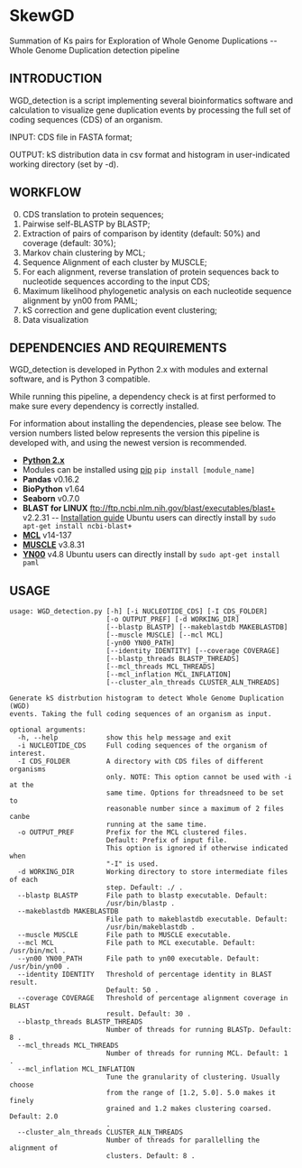 # SkewGD
Summation of Ks pairs for Exploration of Whole Genome Duplications -- Whole Genome Duplication detection pipeline

INTRODUCTION
------------

WGD_detection is a script implementing several bioinformatics software and calculation to visualize gene duplication events by processing the full set of coding sequences (CDS) of an organism.

INPUT: CDS file in FASTA format;

OUTPUT: kS distribution data in csv format and histogram in user-indicated working directory (set by -d).


WORKFLOW
--------

0. CDS translation to protein sequences;
1. Pairwise self-BLASTP by BLASTP;
2. Extraction of pairs of comparison by identity (default: 50%) and coverage (default: 30%);
3. Markov chain clustering by MCL;
4. Sequence Alignment of each cluster by MUSCLE;
5. For each alignment, reverse translation of protein sequences back to nucleotide sequences according to the input CDS;
6. Maximum likelihood phylogenetic analysis on each nucleotide sequence alignment by yn00 from PAML;
7. kS correction and gene duplication event clustering;
8. Data visualization


DEPENDENCIES AND REQUIREMENTS
-----------------------------

WGD_detection is developed in Python 2.x with modules and external software, and is Python 3 compatible.

While running this pipeline, a dependency check is at first performed to make sure every dependency is correctly installed.

For information about installing the dependencies, please see below. The version numbers listed below represents the version
this pipeline is developed with, and using the newest version is recommended.

* [**Python 2.x**](https://www.python.org/)
*   Modules can be installed using [pip](https://pip.pypa.io/en/stable/installing/) `pip install [module_name]`
*   **Pandas** v0.16.2
*   **BioPython** v1.64
*   **Seaborn** v0.7.0
* **BLAST for LINUX** ftp://ftp.ncbi.nlm.nih.gov/blast/executables/blast+ v2.2.31 -- [Installation guide](http://www.ncbi.nlm.nih.gov/books/NBK52640/) Ubuntu users can directly install by ```sudo apt-get install ncbi-blast+```
* [**MCL**](http://micans.org/mcl/) v14-137
* [**MUSCLE**](http://www.drive5.com/muscle/) v3.8.31
* [**YN00**](http://abacus.gene.ucl.ac.uk/software/paml.html#download) v4.8 Ubuntu users can directly install by ```sudo apt-get install paml```


USAGE
-----

```
usage: WGD_detection.py [-h] [-i NUCLEOTIDE_CDS] [-I CDS_FOLDER]
                        [-o OUTPUT_PREF] [-d WORKING_DIR] 
                        [--blastp BLASTP] [--makeblastdb MAKEBLASTDB]
                        [--muscle MUSCLE] [--mcl MCL]
                        [-yn00 YN00_PATH]
                        [--identity IDENTITY] [--coverage COVERAGE]
                        [--blastp_threads BLASTP_THREADS]
                        [--mcl_threads MCL_THREADS]
                        [--mcl_inflation MCL_INFLATION]
                        [--cluster_aln_threads CLUSTER_ALN_THREADS]

Generate kS distrbution histogram to detect Whole Genome Duplication (WGD)
events. Taking the full coding sequences of an organism as input.

optional arguments:
  -h, --help            show this help message and exit
  -i NUCLEOTIDE_CDS     Full coding sequences of the organism of interest.
  -I CDS_FOLDER         A directory with CDS files of different organisms
                        only. NOTE: This option cannot be used with -i at the
                        same time. Options for threadsneed to be set to
                        reasonable number since a maximum of 2 files canbe
                        running at the same time.
  -o OUTPUT_PREF        Prefix for the MCL clustered files. 
                        Default: Prefix of input file.
                        This option is ignored if otherwise indicated when 
                        "-I" is used.
  -d WORKING_DIR        Working directory to store intermediate files of each
                        step. Default: ./ .
  --blastp BLASTP       File path to blastp executable. Default:
                        /usr/bin/blastp .
  --makeblastdb MAKEBLASTDB
                        File path to makeblastdb executable. Default:
                        /usr/bin/makeblastdb .
  --muscle MUSCLE       File path to MUSCLE executable.
  --mcl MCL             File path to MCL executable. Default: /usr/bin/mcl .
  --yn00 YN00_PATH      File path to yn00 executable. Default: /usr/bin/yn00 .
  --identity IDENTITY   Threshold of percentage identity in BLAST result.
                        Default: 50 .
  --coverage COVERAGE   Threshold of percentage alignment coverage in BLAST
                        result. Default: 30 .
  --blastp_threads BLASTP_THREADS
                        Number of threads for running BLASTp. Default: 8 .
  --mcl_threads MCL_THREADS
                        Number of threads for running MCL. Default: 1 .
  --mcl_inflation MCL_INFLATION
                        Tune the granularity of clustering. Usually choose
                        from the range of [1.2, 5.0]. 5.0 makes it finely
                        grained and 1.2 makes clustering coarsed. Default: 2.0
                        .
  --cluster_aln_threads CLUSTER_ALN_THREADS
                        Number of threads for parallelling the alignment of
                        clusters. Default: 8 .
```
